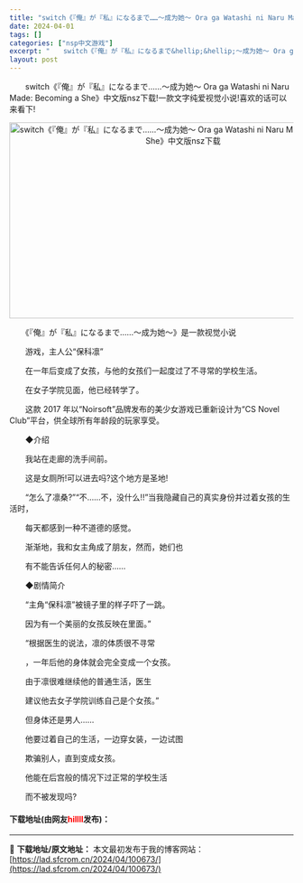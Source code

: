 ```yaml
---
title: "switch《『俺』が『私』になるまで……～成为她～ Ora ga Watashi ni Naru Made: Becoming a She》中文版nsz下载"
date: 2024-04-01
tags: []
categories: ["nsp中文游戏"]
excerpt: "　　switch《『俺』が『私』になるまで&hellip;&hellip;～成为她～ Ora ga Watashi ni Naru Made: Becoming a She》中文版nsz下载!一款文字纯爱视觉小说!喜欢的话可以来看下! 　　《『俺』が『私』になるまで&hellip;&hellip;～&hellip;"
layout: post
---
```


 <p>　　switch《『俺』が『私』になるまで&hellip;&hellip;～成为她～ Ora ga Watashi ni Naru Made: Becoming a She》中文版nsz下载!一款文字纯爱视觉小说!喜欢的话可以来看下!</p> <p style="text-align: center;"><img src="https://lad.sfcrom.cn/wp-content/uploads/2024/04/20240331_6609f8c2da0d3.jpg" style="width: 616px; height: 347px;" alt="switch《『俺』が『私』になるまで……～成为她～ Ora ga Watashi ni Naru Made: Becoming a She》中文版nsz下载" /></p> <p>　　《『俺』が『私』になるまで&hellip;&hellip;～成为她～》是一款视觉小说</p> <p>　　游戏，主人公&ldquo;保科凛&rdquo;</p> <p>　　在一年后变成了女孩，与他的女孩们一起度过了不寻常的学校生活。</p> <p>　　在女子学院见面，他已经转学了。</p> <p>　　这款 2017 年以&ldquo;Noirsoft&rdquo;品牌发布的美少女游戏已重新设计为&ldquo;CS Novel Club&rdquo;平台，供全球所有年龄段的玩家享受。</p> <p>　　◆介绍</p> <p>　　我站在走廊的洗手间前。</p> <p>　　这是女厕所!可以进去吗?这个地方是圣地!</p> <p>　　&ldquo;怎么了凛桑?&rdquo;&ldquo;不&hellip;&hellip;不，没什么!!&rdquo;当我隐藏自己的真实身份并过着女孩的生活时，</p> <p>　　每天都感到一种不道德的感觉。</p> <p>　　渐渐地，我和女主角成了朋友，然而，她们也</p> <p>　　有不能告诉任何人的秘密&hellip;&hellip;</p> <p>　　◆剧情简介</p> <p>　　&ldquo;主角&ldquo;保科凛&rdquo;被镜子里的样子吓了一跳。</p> <p>　　因为有一个美丽的女孩反映在里面。&rdquo;</p> <p>　　&ldquo;根据医生的说法，凛的体质很不寻常</p> <p>　　，一年后他的身体就会完全变成一个女孩。</p> <p>　　由于凛很难继续他的普通生活，医生</p> <p>　　建议他去女子学院训练自己是个女孩。&rdquo;</p> <p>　　但身体还是男人&hellip;&hellip;</p> <p>　　他要过着自己的生活，一边穿女装，一边试图</p> <p>　　欺骗别人，直到变成女孩。</p> <p>　　他能在后宫般的情况下过正常的学校生活</p> <p>　　而不被发现吗?</p> <p><h4>下载地址(由网友<font color="red">hillll</font>发布)：</h4></p> 

---
📖 **下载地址/原文地址：** 本文最初发布于我的博客网站：[https://lad.sfcrom.cn/2024/04/100673/](https://lad.sfcrom.cn/2024/04/100673/)
